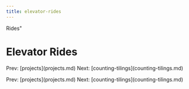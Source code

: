 ```yaml
---
title: elevator-rides
---
```


Rides\"

# Elevator Rides

Prev: \[projects](projects.md) Next:
\[counting-tilings](counting-tilings.md)

Prev: \[projects](projects.md) Next:
\[counting-tilings](counting-tilings.md)
